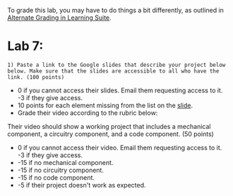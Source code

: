 To grade this lab, you may have to do things a bit differently, as outlined in [Alternate Grading in Learning Suite](/resources/Alternate-Grading-in-Learning-Suite.md). 

# Lab 7:

```1) Paste a link to the Google slides that describe your project below below. Make sure that the slides are accessible to all who have the link. (100 points)```
  - 0 if you cannot access their slides. Email them requesting access to it. -3 if they give access.
  - 10 points for each element missing from the list on the [slide](https://docs.google.com/presentation/d/1YBJ7_DcUWMEqtlcpM84pQNPB9Yx0WzAbmVW09pzP9m8/edit#slide=id.g14b1f1439b8_0_12).
  - Grade their video according to the rubric below:

Their video should show a working project that includes a mechanical component, a circuitry component, and a code component. (50 points)
  - 0 if you cannot access their video. Email them requesting access to it. -3 if they give access.
  - -15 if no mechanical component.
  - -15 if no circuitry component.
  - -15 if no code component.
  - -5 if their project doesn't work as expected. 
